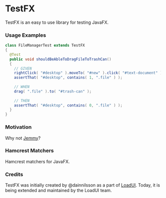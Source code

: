 TestFX
======

TestFX is an easy to use library for testing JavaFX.

### Usage Examples

```java
class FileManagerTest extends TestFX
{
  @Test
  public void shouldBeAbleToDragFileToTrashCan()
  {
    // GIVEN
    rightClick( "#desktop" ).moveTo( "#new" ).click( "#text-document" ).type( "myTextfile.txt" ).push( ENTER );
    assertThat( "#desktop", contains( 1, ".file" ) );
  
    // WHEN
    drag( ".file" ).to( "#trash-can" );
    
    // THEN
    assertThat( "#desktop", contains( 0, ".file" ) );
  }
}
```

### Motivation
Why not [Jemmy][1]? 

### Hamcrest Matchers
Hamcrest matchers for JavaFX.


### Credits
TestFX was initially created by @dainnilsson as a part of [LoadUI][2]. Today, it is being extended
and maintained by the LoadUI team.

[1]: https://jemmy.java.net/              "Jemmy website"
[2]: https://github.com/SmartBear/loadui  "LoadUI project at Github"
